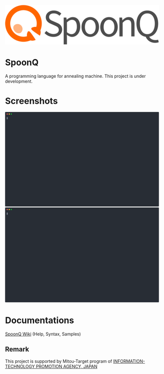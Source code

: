 ![logo](resources/logo.svg)

# SpoonQ

A programming language for annealing machine.
This project is under development.

# Screenshots

[![asciicast](https://raw.githubusercontent.com/SpoonQ/SpoonQ/main/resources/ss1.svg)](https://asciinema.org/a/tYRF2Yn4NLRp5OCwIqtdB9Pqi)
[![asciicast](https://raw.githubusercontent.com/SpoonQ/SpoonQ/main/resources/ss2.svg)](https://asciinema.org/a/8qJ5iC1b0DegBWY2dIZI6tCSy)

# Documentations

[SpoonQ Wiki](https://github.com/SpoonQ/SpoonQ/wiki) (Help, Syntax, Samples)

## Remark

This project is supported by Mitou-Target program of [INFORMATION-TECHNOLOGY PROMOTION AGENCY, JAPAN](https://www.ipa.go.jp/index-e.html)

